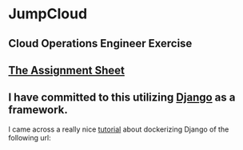 # JumpCloud
Cloud Operations Engineer Exercise
---
[The Assignment Sheet](Cloud%20Operations%20Engineer%20Exercise%202021.pdf)
---
I have committed to this utilizing [Django](https://www.djangoproject.com/) as a framework.
---
I came across a really nice [tutorial](https://justdjango.com/blog/django-docker-tutorial) about dockerizing Django of the following url:

